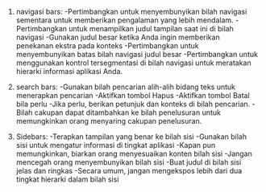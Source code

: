 1. navigasi bars:
 -Pertimbangkan untuk menyembunyikan bilah navigasi sementara untuk memberikan pengalaman yang lebih mendalam.
 -Pertimbangkan untuk menampilkan judul tampilan saat ini di bilah navigasi
 -Gunakan judul besar ketika Anda ingin memberikan penekanan ekstra pada konteks
 -Pertimbangkan untuk menyembunyikan batas bilah navigasi judul besar
 -Pertimbangkan untuk menggunakan kontrol tersegmentasi di bilah navigasi untuk meratakan hierarki informasi aplikasi Anda.

2. search bars:
 -Gunakan bilah pencarian alih-alih bidang teks untuk menerapkan pencarian
 -Aktifkan tombol Hapus
 -Aktifkan tombol Batal bila perlu
 -Jika perlu, berikan petunjuk dan konteks di bilah pencarian.
 -Bilah cakupan dapat ditambahkan ke bilah penelusuran untuk memungkinkan orang menyaring cakupan penelusuran.

3. Sidebars:
 -Terapkan tampilan yang benar ke bilah sisi
 -Gunakan bilah sisi untuk mengatur informasi di tingkat aplikasi
 -Kapan pun memungkinkan, biarkan orang menyesuaikan konten bilah sisi
 -Jangan mencegah orang menyembunyikan bilah sisi
 -Buat judul di bilah sisi jelas dan ringkas
 -Secara umum, jangan mengekspos lebih dari dua tingkat hierarki dalam bilah sisi